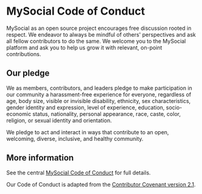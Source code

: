 # MySocial Code of Conduct

MySocial as an open source project encourages free discussion rooted in respect.
We endeavor to always be mindful of others' perspectives and ask all
fellow contributors to do the same. We welcome you to the MySocial platform
and ask you to help us grow it with relevant, on-point contributions.

## Our pledge

We as members, contributors, and leaders pledge to make participation in our
community a harassment-free experience for everyone, regardless of age, body
size, visible or invisible disability, ethnicity, sex characteristics, gender
identity and expression, level of experience, education, socio-economic status,
nationality, personal appearance, race, caste, color, religion, or sexual
identity and orientation.

We pledge to act and interact in ways that contribute to an open, welcoming,
diverse, inclusive, and healthy community.

## More information

See the central [MySocial Code of Conduct](https://github.com/MystenLabs/mys/blob/main/docs/content/references/contribute/code-of-conduct.mdx) for
full details.

Our Code of Conduct is adapted from the
[Contributor Covenant version 2.1](https://www.contributor-covenant.org/version/2/1/code_of_conduct.html).
